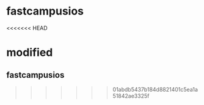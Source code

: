 # fastcampusios
<<<<<<< HEAD

modified 
=======
## fastcampusios
>>>>>>> 01abdb5437b184d8821401c5ea1a51842ae3325f
